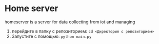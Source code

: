 # Home server

homeserver is a server for data collecting from iot and managing

1. перейдите в папку с репозиторием:
```cd <Директория с репозиторием>```
2. Запустите с помощью:
```python main.py```

